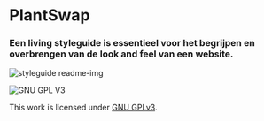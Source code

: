 

# PlantSwap 

### Een living styleguide is essentieel voor het begrijpen en overbrengen van de look and feel van een website.

![styleguide readme-img](https://user-images.githubusercontent.com/54691201/203522405-5e9938b6-30f1-41eb-9283-fba81b59010a.png)

![GNU GPL V3](https://www.gnu.org/graphics/gplv3-127x51.png)

This work is licensed under [GNU GPLv3](./LICENSE).
